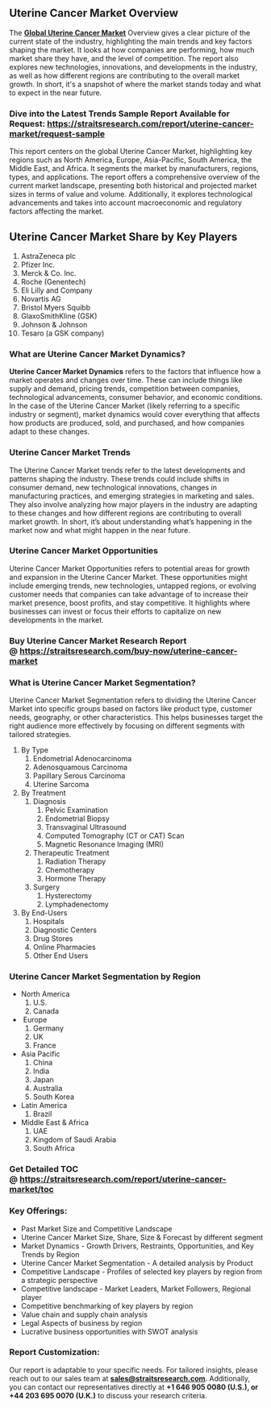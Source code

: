 <h2>Uterine Cancer Market Overview</h2>
<p>The <strong><a href=https://straitsresearch.com/report/uterine-cancer-market>Global Uterine Cancer Market</a></strong> Overview gives a clear picture of the current state of the industry, highlighting the main trends and key factors shaping the market. It looks at how companies are performing, how much market share they have, and the level of competition. The report also explores new technologies, innovations, and developments in the industry, as well as how different regions are contributing to the overall market growth. In short, it's a snapshot of where the market stands today and what to expect in the near future.</p>
<h3><strong>Dive into the Latest Trends Sample Report Available for Request:&nbsp;</strong><strong><a href=https://straitsresearch.com/report/uterine-cancer-market/request-sample>https://straitsresearch.com/report/uterine-cancer-market/request-sample</a></strong></h3>
<p>This report centers on the global Uterine Cancer Market, highlighting key regions such as North America, Europe, Asia-Pacific, South America, the Middle East, and Africa. It segments the market by manufacturers, regions, types, and applications. The report offers a comprehensive overview of the current market landscape, presenting both historical and projected market sizes in terms of value and volume. Additionally, it explores technological advancements and takes into account macroeconomic and regulatory factors affecting the market.</p>
<h2>Uterine Cancer Market Share by Key Players</h2>
<p><ol>
<li>AstraZeneca plc</li>
<li>Pfizer Inc.</li>
<li>Merck &amp; Co. Inc.</li>
<li>Roche (Genentech)</li>
<li>Eli Lilly and Company</li>
<li>Novartis AG</li>
<li>Bristol Myers Squibb</li>
<li>GlaxoSmithKline (GSK)</li>
<li>Johnson &amp; Johnson</li>
<li>Tesaro (a GSK company)</li>
</ol></p>
<h3>What are Uterine Cancer Market Dynamics?</h3>
<p><strong>Uterine Cancer Market Dynamics</strong> refers to the factors that influence how a market operates and changes over time. These can include things like supply and demand, pricing trends, competition between companies, technological advancements, consumer behavior, and economic conditions. In the case of the Uterine Cancer Market (likely referring to a specific industry or segment), market dynamics would cover everything that affects how products are produced, sold, and purchased, and how companies adapt to these changes.</p>
<h3>Uterine Cancer Market Trends</h3>
<p>The Uterine Cancer Market trends refer to the latest developments and patterns shaping the industry. These trends could include shifts in consumer demand, new technological innovations, changes in manufacturing practices, and emerging strategies in marketing and sales. They also involve analyzing how major players in the industry are adapting to these changes and how different regions are contributing to overall market growth. In short, it&rsquo;s about understanding what&rsquo;s happening in the market now and what might happen in the near future.</p>
<h3>Uterine Cancer Market Opportunities</h3>
<p>Uterine Cancer Market Opportunities refers to potential areas for growth and expansion in the Uterine Cancer Market. These opportunities might include emerging trends, new technologies, untapped regions, or evolving customer needs that companies can take advantage of to increase their market presence, boost profits, and stay competitive. It highlights where businesses can invest or focus their efforts to capitalize on new developments in the market.</p>
<h3><strong>Buy Uterine Cancer Market Research Report @&nbsp;</strong><strong><a href=https://straitsresearch.com/buy-now/uterine-cancer-market>https://straitsresearch.com/buy-now/uterine-cancer-market</a></strong></h3>
<h3>What is Uterine Cancer Market Segmentation?</h3>
<p>Uterine Cancer Market Segmentation refers to dividing the Uterine Cancer Market into specific groups based on factors like product type, customer needs, geography, or other characteristics. This helps businesses target the right audience more effectively by focusing on different segments with tailored strategies.</p>
<p><ol>
<li>By Type<br>
<ol>
<li>Endometrial Adenocarcinoma</li>
<li>Adenosquamous Carcinoma</li>
<li>Papillary Serous Carcinoma</li>
<li>Uterine Sarcoma</li>
</ol>
</li>
<li>By Treatment
<ol>
<li>Diagnosis
<ol>
<li>Pelvic Examination</li>
<li>Endometrial Biopsy</li>
<li>Transvaginal Ultrasound</li>
<li>Computed Tomography (CT or CAT) Scan</li>
<li>Magnetic Resonance Imaging (MRI)</li>
</ol>
</li>
<li>Therapeutic Treatment
<ol>
<li>Radiation Therapy</li>
<li>Chemotherapy</li>
<li>Hormone Therapy</li>
</ol>
</li>
<li>Surgery
<ol>
<li>Hysterectomy</li>
<li>Lymphadenectomy</li>
</ol>
</li>
</ol>
</li>
<li>By End-Users
<ol>
<li>Hospitals</li>
<li>Diagnostic Centers</li>
<li>Drug Stores</li>
<li>Online Pharmacies</li>
<li>Other End Users</li>
</ol>
</li>
</ol></p>
<h3>Uterine Cancer Market Segmentation by Region</h3>
<ul>
<li>North America
<ol>
<li>U.S.</li>
<li>Canada</li>
</ol>
</li>
<li>&nbsp;Europe
<ol>
<li>Germany</li>
<li>UK</li>
<li>France</li>
</ol>
</li>
<li>Asia Pacific
<ol>
<li>China</li>
<li>India</li>
<li>Japan</li>
<li>Australia</li>
<li>South Korea</li>
</ol>
</li>
<li>Latin America
<ol>
<li>Brazil</li>
</ol>
</li>
<li>Middle East &amp; Africa
<ol>
<li>UAE</li>
<li>Kingdom of Saudi Arabia</li>
<li>South Africa</li>
</ol>
</li>
</ul>
<h3>Get Detailed TOC @&nbsp;<a href=https://straitsresearch.com/report/uterine-cancer-market/toc>https://straitsresearch.com/report/uterine-cancer-market/toc</a></h3>
<h3>Key Offerings:</h3>
<ul>
<li>Past Market Size and Competitive Landscape</li>
<li>Uterine Cancer Market Size, Share, Size &amp; Forecast by different segment</li>
<li>Market Dynamics - Growth Drivers, Restraints, Opportunities, and Key Trends by Region</li>
<li>Uterine Cancer Market Segmentation - A detailed analysis by Product</li>
<li>Competitive Landscape - Profiles of selected key players by region from a strategic perspective</li>
<li>Competitive landscape - Market Leaders, Market Followers, Regional player</li>
<li>Competitive benchmarking of key players by region</li>
<li>Value chain and supply chain analysis</li>
<li>Legal Aspects of business by region</li>
<li>Lucrative business opportunities with SWOT analysis</li>
</ul>
<h3>Report Customization:</h3>
<p>Our report is adaptable to your specific needs. For tailored insights, please reach out to our sales team at <strong><a href=mailto:sales@straitsresearch.com>sales@straitsresearch.com</a></strong>. Additionally, you can contact our representatives directly at <strong>+1 646 905 0080 (U.S.), or +44 203 695 0070 (U.K.)</strong> to discuss your research criteria.</p>
